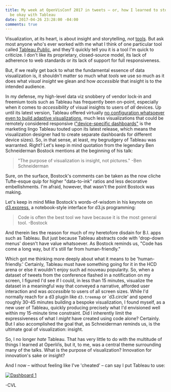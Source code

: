 ```yaml
---
title: My week at OpenVisConf 2017 in tweets – or, how I learned to stop hating and
  be okay with Tableau
date: 2017-04-26 23:28:00 -04:00
comments: true
---
```


<p>Visualization, at its heart, is about insight and storytelling, <em>not</em> <a href="http://dataviz.tools">tools</a>. But ask most anyone who's ever worked with me what I think of one particular tool called <a href="http://public.tableau.com">Tableau Public</a>, and they'll quickly tell you it is a tool I'm quick to criticize. I don't like its proprietary, closed-source model, its lack of adherence to web standards or its lack of support for full responsiveness.</p>

<p>But, if we really get back to what the fundamental essence of data visualization is, it shouldn't matter so much what <em>tools</em> we use so much as it does what <em>visual insight</em> we glean and how <em>accessible</em> that insight is to the intended audience.</p> 

In my defense, my high-level data viz snobbery of vendor lock-in and freemium tools such as Tableau has frequently been on-point, especially when it comes to <em>accessibility</em> of visual insights to users of <em>all</em> devices. Up until its latest version, Tableau offered virtually <a href="https://cmtoomey.github.io/responsive/2015/11/18/responsiveresponse.html">no configuration whatsoever even to build adaptive visualizations</a>, much less visualizations that could be remotely considered responsive (<a href="https://www.tableau.com/about/blog/2016/8/tips-designing-device-specific-dashboards-make-everyone-happy-57548">"device-specific dashboards"</a> is the marketing lingo Tableau touted upon its latest release, which means the visualization designer had to create separate dashboards for different device sizes). So, in that sense, at least, my begrudgery of Tableau was warranted. Right? Let's keep in mind quotation from the legendary Ben Schneiderman Bostock mentions at the beginning of his talk:

> "The purpose of visualization is insight, not pictures." -Ben Schneiderman

Sure, on the surface, Bostock's comments can be taken as the now cliche Tufte-esque quip for higher "data-to-ink" ratios and less decorative embellishments. I'm afraid, however, that wasn't the point Bostock was making.

Let's keep in mind Mike Bostock's words-of-wisdom in his keynote on <a href="http://d3.express">d3.express,</a> a notebook-style interface for d3.js programming: 

> Code is often the best tool we have because it is the most general tool. -Bostock

And therein lies the reason for much of my heretofore disdain for B.I. apps such as Tableau. But just because Tableau abstracts code with 'drop-down menus' doesn't have value whatsoever. As Bostock reminds us, "Code has come a long way, but it's still far from human-friendly."

Which got me thinking more deeply about what it means to be 'human-friendly.' Certainly, Tableau must have something going for it in the HCD arena or else it wouldn't enjoy such ad nouveau popularity. So, when a dataset of tweets from the conference flashed in a notification on my screen, I figured I'd see if I could, in less than 15 minutes, visualize the dataset in a meaningful way that conveyed a narrative, afforded user interaction and was <em>accessible</em> to users of all screen sizes. While I'd normally reach for a d3 plugin like `d3.treemap` or `d3.circle' and spend roughly 30-45 minutes building a bespoke visualization, I found myself, as a new user of Tableau, quickly producing precisely what I'd envisioned well within my 15-minute time constraint. Did I inherently limit the expressiveness of what I <em>might</em> have created using code alone? Certainly. But I also accomplished the goal that, as Schneiderman reminds us, is the ultimate goal of visualization: insight.

So, I no longer <em>hate</em> Tableau. That has very little to do with the multitude of things I learned at OpenVis, but it, to me, was a central theme surrounding many of the talks. What is the purpose of visualization? Innovation for innovation's sake or insight?

And I now – without feeling like I've 'cheated' – can say I put Tableau to use:

<p><div class='tableauPlaceholder' id='viz1495814399289' style='position: relative'><noscript><a href='#'><img alt='Dashboard 1 ' src='https:&#47;&#47;public.tableau.com&#47;static&#47;images&#47;Op&#47;OpenVis2017ConferenceTweets&#47;Dashboard1&#47;1_rss.png' style='border: none' /></a></noscript><object class='tableauViz'  style='display:none;'><param name='host_url' value='https%3A%2F%2Fpublic.tableau.com%2F' /> <param name='site_root' value='' /><param name='name' value='OpenVis2017ConferenceTweets&#47;Dashboard1' /><param name='tabs' value='no' /><param name='toolbar' value='yes' /><param name='static_image' value='https:&#47;&#47;public.tableau.com&#47;static&#47;images&#47;Op&#47;OpenVis2017ConferenceTweets&#47;Dashboard1&#47;1.png' /> <param name='animate_transition' value='yes' /><param name='display_static_image' value='yes' /><param name='display_spinner' value='yes' /><param name='display_overlay' value='yes' /><param name='display_count' value='yes' /></object></div>                <script type='text/javascript'>                    var divElement = document.getElementById('viz1495814399289');                    var vizElement = divElement.getElementsByTagName('object')[0];                    if ( divElement.offsetWidth > 800 ) { vizElement.style.minWidth='324px';vizElement.style.maxWidth='654px';vizElement.style.width='100%';vizElement.style.minHeight='629px';vizElement.style.maxHeight='929px';vizElement.style.height=(divElement.offsetWidth*0.75)+'px';} else if ( divElement.offsetWidth > 500 ) { vizElement.style.minWidth='324px';vizElement.style.maxWidth='654px';vizElement.style.width='100%';vizElement.style.minHeight='629px';vizElement.style.maxHeight='929px';vizElement.style.height=(divElement.offsetWidth*0.75)+'px';} else { vizElement.style.minWidth='324px';vizElement.style.maxWidth='654px';vizElement.style.width='100%';vizElement.style.minHeight='629px';vizElement.style.maxHeight='929px';vizElement.style.height=(divElement.offsetWidth*1.77)+'px';}                     var scriptElement = document.createElement('script');                    scriptElement.src = 'https://public.tableau.com/javascripts/api/viz_v1.js';                    vizElement.parentNode.insertBefore(scriptElement, vizElement);                </script></p>

-CVL
